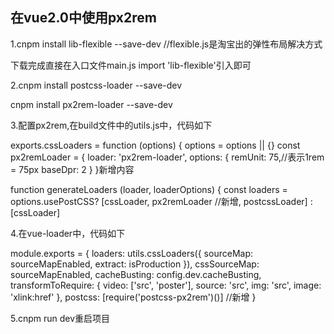 <h2>在vue2.0中使用px2rem</h2>
<p>1.cnpm install lib-flexible --save-dev //flexible.js是淘宝出的弹性布局解决方式</p>	
<p>下载完成直接在入口文件main.js import 'lib-flexible'引入即可</p>	
<p>2.cnpm install postcss-loader --save-dev</p>
 <p>cnpm install px2rem-loader --save-dev</p>
<p>3.配置px2rem,在build文件中的utils.js中，代码如下</p>
<div>
 exports.cssLoaders = function (options) {
  options = options || {}
  const px2remLoader = {
    loader: 'px2rem-loader',
    options: {
      remUnit: 75,//表示1rem = 75px
      baseDpr: 2
    }
  }新增内容

  function generateLoaders (loader, loaderOptions) {
    const loaders = options.usePostCSS?
      [cssLoader, px2remLoader //新增, postcssLoader]
      : [cssLoader]
    </div>
<p>4.在vue-loader中，代码如下</p>
<div>
 module.exports = {
  loaders: utils.cssLoaders({
    sourceMap: sourceMapEnabled,
    extract: isProduction
  }),
  cssSourceMap: sourceMapEnabled,
  cacheBusting: config.dev.cacheBusting,
  transformToRequire: {
    video: ['src', 'poster'],
    source: 'src',
    img: 'src',
    image: 'xlink:href'
  },
  postcss: [require('postcss-px2rem')()] //新增
}
  </div>
<p>5.cnpm run dev重启项目</p>
   

